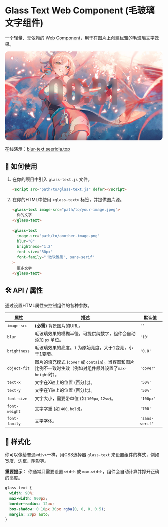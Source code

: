 # Glass Text Web Component (毛玻璃文字组件)

一个轻量、无依赖的 Web Component，用于在图片上创建优雅的毛玻璃文字效果。

![组件效果演示](image/example.webp)

在线演示：[blur-text.seeridia.top](https://blur-text.seeridia.top)

## 🚀 如何使用

1.  在你的项目中引入 `glass-text.js` 文件。

    ```html
    <script src="path/to/glass-text.js" defer></script>
    ```

2.  在你的HTML中使用 `<glass-text>` 标签，并提供图片源。

    ```html
    <glass-text image-src="path/to/your-image.jpeg">
      你的文字
    </glass-text>

    <glass-text
      image-src="path/to/another-image.png"
      blur="8"
      brightness="1.2"
      font-size="80px"
      font-family="'微软雅黑', sans-serif"
    >
      更多文字
    </glass-text>
    ```

## 🛠️ API / 属性

通过设置HTML属性来控制组件的各种参数。

| 属性            | 描述                                                                          | 默认值         |
| --------------- | ----------------------------------------------------------------------------- | -------------- |
| `image-src`     | **(必需)** 背景图片的URL。                                                      | `''`           |
| `blur`          | 毛玻璃效果的模糊半径。可提供纯数字，组件会自动添加 `px` 单位。                    | `'10'`         |
| `brightness`    | 毛玻璃效果的亮度。`1` 为原始亮度，大于1变亮，小于1变暗。                        | `'0.8'`        |
| `object-fit`    | 图片的填充模式 (`cover` 或 `contain`)。当容器和图片比例不一致时生效（例如对组件额外设置了`max-height`时）。 | `'cover'`      |
| `text-x`        | 文字在X轴上的位置 (百分比)。                                                    | `'50%'`        |
| `text-y`        | 文字在Y轴上的位置 (百分比)。                                                    | `'50%'`        |
| `font-size`     | 文字大小，需要带单位 (如 `100px`, `12vw`)。                                     | `'100px'`      |
| `font-weight`   | 文字字重 (如 `400`, `bold`)。                                                   | `'700'`        |
| `font-family`   | 文字字体。                                                                      | `'sans-serif'` |

## 🎨 样式化

你可以像给普通`<div>`一样，用CSS选择器 `glass-text` 来设置组件的样式，例如宽度、边框、阴影等。

**重要提示：** 你通常只需要设置 `width` 或 `max-width`，组件会自动计算并撑开正确的高度。

```css
glass-text {
  width: 90%;
  max-width: 800px;
  border-radius: 12px;
  box-shadow: 0 10px 30px rgba(0, 0, 0, 0.5);
  margin: 20px auto;
}
```